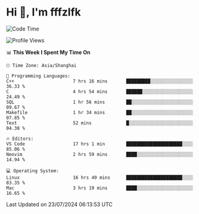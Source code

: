 # Hi 👋, I'm fffzlfk

<!--START_SECTION:waka-->
![Code Time](http://img.shields.io/badge/Code%20Time-802%20hrs%2023%20mins-blue)

![Profile Views](http://img.shields.io/badge/Profile%20Views-0-blue)

📊 **This Week I Spent My Time On** 

```text
🕑︎ Time Zone: Asia/Shanghai

💬 Programming Languages: 
C++                      7 hrs 16 mins       █████████░░░░░░░░░░░░░░░░   36.33 % 
C                        4 hrs 54 mins       ██████░░░░░░░░░░░░░░░░░░░   24.49 % 
SQL                      1 hr 56 mins        ██░░░░░░░░░░░░░░░░░░░░░░░   09.67 % 
Makefile                 1 hr 34 mins        ██░░░░░░░░░░░░░░░░░░░░░░░   07.85 % 
Text                     52 mins             █░░░░░░░░░░░░░░░░░░░░░░░░   04.38 % 

🔥 Editors: 
VS Code                  17 hrs 1 min        █████████████████████░░░░   85.06 % 
Neovim                   2 hrs 59 mins       ████░░░░░░░░░░░░░░░░░░░░░   14.94 % 

💻 Operating System: 
Linux                    16 hrs 40 mins      █████████████████████░░░░   83.35 % 
Mac                      3 hrs 19 mins       ████░░░░░░░░░░░░░░░░░░░░░   16.65 % 
```


 Last Updated on 23/07/2024 06:13:53 UTC
<!--END_SECTION:waka-->
